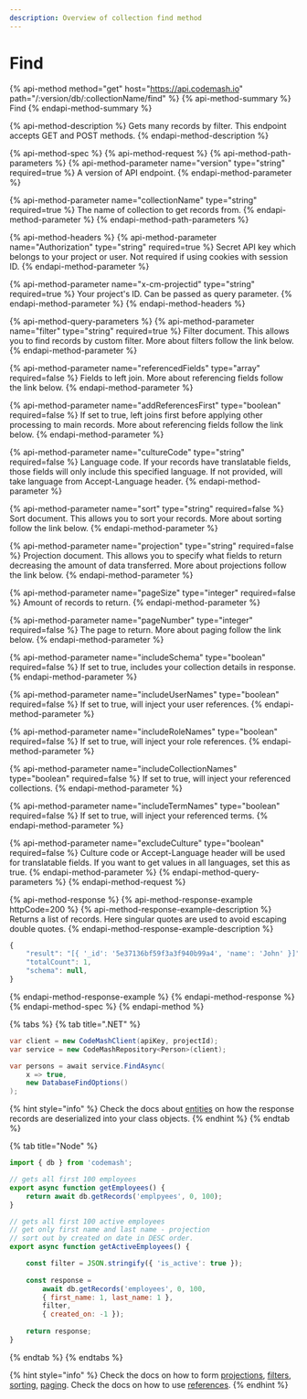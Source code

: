 ```yaml
---
description: Overview of collection find method
---
```


# Find

{% api-method method="get" host="https://api.codemash.io" path="/:version/db/:collectionName/find" %}
{% api-method-summary %}
Find
{% endapi-method-summary %}

{% api-method-description %}
Gets many records by filter. This endpoint accepts GET and POST methods.
{% endapi-method-description %}

{% api-method-spec %}
{% api-method-request %}
{% api-method-path-parameters %}
{% api-method-parameter name="version" type="string" required=true %}
A version of API endpoint.
{% endapi-method-parameter %}

{% api-method-parameter name="collectionName" type="string" required=true %}
The name of collection to get records from.
{% endapi-method-parameter %}
{% endapi-method-path-parameters %}

{% api-method-headers %}
{% api-method-parameter name="Authorization" type="string" required=true %}
Secret API key which belongs to your project or user. Not required if using cookies with session ID.
{% endapi-method-parameter %}

{% api-method-parameter name="x-cm-projectid" type="string" required=true %}
Your project's ID. Can be passed as query parameter.
{% endapi-method-parameter %}
{% endapi-method-headers %}

{% api-method-query-parameters %}
{% api-method-parameter name="filter" type="string" required=true %}
Filter document. This allows you to find records by custom filter. More about filters follow the link below.
{% endapi-method-parameter %}

{% api-method-parameter name="referencedFields" type="array" required=false %}
Fields to left join. More about referencing fields follow the link below.
{% endapi-method-parameter %}

{% api-method-parameter name="addReferencesFirst" type="boolean" required=false %}
If set to true, left joins first before applying other processing to main records. More about referencing fields follow the link below.
{% endapi-method-parameter %}

{% api-method-parameter name="cultureCode" type="string" required=false %}
Language code. If your records have translatable fields, those fields will only include this specified language. If not provided, will take language from Accept-Language header.
{% endapi-method-parameter %}

{% api-method-parameter name="sort" type="string" required=false %}
Sort document. This allows you to sort your records. More about sorting follow the link below.
{% endapi-method-parameter %}

{% api-method-parameter name="projection" type="string" required=false %}
Projection document. This allows you to specify what fields to return decreasing the amount of data transferred. More about projections follow the link below.
{% endapi-method-parameter %}

{% api-method-parameter name="pageSize" type="integer" required=false %}
Amount of records to return.
{% endapi-method-parameter %}

{% api-method-parameter name="pageNumber" type="integer" required=false %}
The page to return. More about paging follow the link below.
{% endapi-method-parameter %}

{% api-method-parameter name="includeSchema" type="boolean" required=false %}
If set to true, includes your collection details in response.
{% endapi-method-parameter %}

{% api-method-parameter name="includeUserNames" type="boolean" required=false %}
If set to true, will inject your user references.
{% endapi-method-parameter %}

{% api-method-parameter name="includeRoleNames" type="boolean" required=false %}
If set to true, will inject your role references.
{% endapi-method-parameter %}

{% api-method-parameter name="includeCollectionNames" type="boolean" required=false %}
If set to true, will inject your referenced collections.
{% endapi-method-parameter %}

{% api-method-parameter name="includeTermNames" type="boolean" required=false %}
If set to true, will inject your referenced terms.
{% endapi-method-parameter %}

{% api-method-parameter name="excludeCulture" type="boolean" required=false %}
Culture code or Accept-Language header will be used for translatable fields. If you want to get values in all languages, set this as true.
{% endapi-method-parameter %}
{% endapi-method-query-parameters %}
{% endapi-method-request %}

{% api-method-response %}
{% api-method-response-example httpCode=200 %}
{% api-method-response-example-description %}
Returns a list of records. Here singular quotes are used to avoid escaping double quotes.
{% endapi-method-response-example-description %}

```javascript
{
    "result": "[{ '_id': '5e37136bf59f3a3f940b99a4', 'name': 'John' }]",
    "totalCount": 1,
    "schema": null,
}
```
{% endapi-method-response-example %}
{% endapi-method-response %}
{% endapi-method-spec %}
{% endapi-method %}

{% tabs %}
{% tab title=".NET" %}
```csharp
var client = new CodeMashClient(apiKey, projectId);
var service = new CodeMashRepository<Person>(client);

var persons = await service.FindAsync(
    x => true,
    new DatabaseFindOptions()
);
```

{% hint style="info" %}
Check the docs about [entities](entities.md) on how the response records are deserialized into your class objects.
{% endhint %}
{% endtab %}

{% tab title="Node" %}
```javascript
import { db } from 'codemash';

// gets all first 100 employees 
export async function getEmployees() {
    return await db.getRecords('emplpyees', 0, 100);
}

// gets all first 100 active employees
// get only first name and last name - projection
// sort out by created on date in DESC order. 
export async function getActiveEmployees() {    

    const filter = JSON.stringify({ 'is_active': true });
    
    const response = 
        await db.getRecords('employees', 0, 100,
        { first_name: 1, last_name: 1 }, 
        filter, 
        { created_on: -1 });  
              
    return response;
}


```
{% endtab %}
{% endtabs %}

{% hint style="info" %}
Check the docs on how to form [projections](../../../other-topics/list-parameters/projection.md), [filters](../../../other-topics/list-parameters/filter.md), [sorting](../../../other-topics/list-parameters/sort.md), [paging](../../../other-topics/list-parameters/paging.md). Check the docs on how to use [references](references.md).
{% endhint %}

